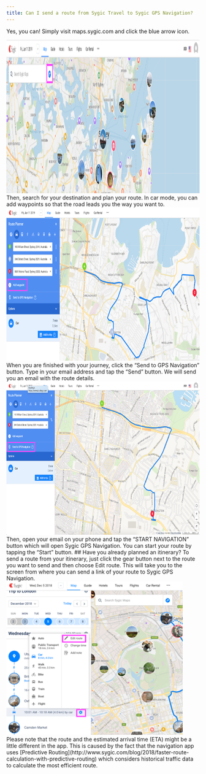 ```yaml
---
title: Can I send a route from Sygic Travel to Sygic GPS Navigation?
---
```


Yes, you can!  Simply visit maps.sygic.com and click the blue arrow icon.
<div><img src="/assets/3-sygic-travel/5-on-the-road/5-can-i-send-a-route-to-sygic-gps-navigation/route.png" alt="" title="null" height=400 /></div>
Then, search for your destination and plan your route. In car mode, you can add waypoints so that the road leads you the way you want to.
<div><img src="/assets/3-sygic-travel/5-on-the-road/5-can-i-send-a-route-to-sygic-gps-navigation/routew.png" alt="" title="null" height=400 /></div>
When you are finished with your journey, click the “Send to GPS Navigation” button. Type in your email address and tap the “Send” button. We will send you an email with the route details.
<div><img src="/assets/3-sygic-travel/5-on-the-road/5-can-i-send-a-route-to-sygic-gps-navigation/route_planning.png" alt="" title="null" height=400 /></div>
Then, open your email on your phone and tap the “START NAVIGATION” button which will open Sygic GPS Navigation.  You can start your route by tapping the “Start” button.
## Have you already planned an itinerary?
To send a route from your itinerary, just click the gear button next to the route you want to send and then choose Edit route. This will take you to the screen from where you can send a link of your route to Sygic GPS Navigation.
<div><img src="/assets/3-sygic-travel/5-on-the-road/5-can-i-send-a-route-to-sygic-gps-navigation/route_planning2.png" alt="" title="null" height=400 /></div>
Please note that the route and the estimated arrival time (ETA) might be a little different in the app. This is caused by the fact that the navigation app uses [Predictive Routing](http://www.sygic.com/blog/2018/faster-route-calculation-with-predictive-routing) which considers historical traffic data to calculate the most efficient route.




